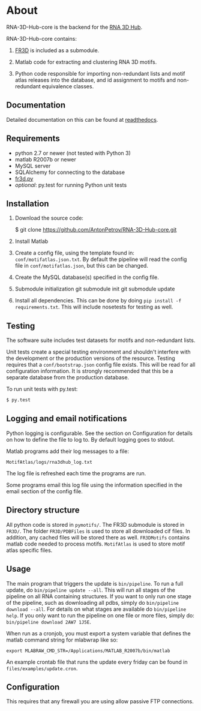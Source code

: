 # About

RNA-3D-Hub-core is the backend for the [RNA 3D Hub](http://rna.bgsu.edu/rna3dhub).

RNA-3D-Hub-core contains:

1. [FR3D](https://github.com/BGSU-RNA/FR3D) is included as a submodule.

2. Matlab code for extracting and clustering RNA 3D motifs.

3. Python code responsible for importing non-redundant lists and motif atlas
   releases into the database, and id assignment to motifs and non-redundant
   equivalence classes.

## Documentation

Detailed documentation on this can be found at [readthedocs](http://rna-3d-hub-core.readthedocs.io/).

## Requirements
* python 2.7 or newer (not tested with Python 3)
* matlab R2007b or newer
* MySQL server
* SQLAlchemy for connecting to the database
* [fr3d.py](https://github.com/BGSU-RNA/fr3d-python)
* _optional_: py.test for running Python unit tests

## Installation

1. Download the source code:

    $ git clone https://github.com/AntonPetrov/RNA-3D-Hub-core.git

2. Install Matlab

3. Create a config file, using the template found in:
   `conf/motifatlas.json.txt`. By default the pipeline will read the config file
in `conf/motifatlas.json`, but this can be changed.

4. Create the MySQL database(s) specified in the config file.

5. Submodule initialization
        git submodule init
        git submodule update

6. Install all dependencies. This can be done by doing
`pip install -f requirements.txt`. This will include nosetests for testing as
well.

## Testing

The software suite includes test datasets for motifs and non-redundant lists.

Unit tests create a special testing environment and shouldn't interfere with the
development or the production versions of the resource. Testing requires that a
`conf/bootstrap.json` config file exists. This will be read for all configuration
information. It is strongly recommended that this be a separate database from
the production database.

To run unit tests with py.test:

```sh
$ py.test
```

## Logging and email notifications

Python logging is configurable. See the section on Configuration for details on
how to define the file to log to. By default logging goes to stdout.

Matlab programs add their log messages to a file:

    MotifAtlas/logs/rna3dhub_log.txt

The log file is refreshed each time the programs are run.

Some programs email this log file using the information specified in the email
section of the config file.

## Directory structure

All python code is stored in `pymotifs/`. The FR3D submodule is stored in `FR3D/`.
The folder `FR3D/PDBFiles` is used to store all downloaded cif files. In
addition, any cached files will be stored there as well. `FR3DMotifs` contains
matlab code needed to process motifs. `MotifAtlas` is used to store motif atlas
specific files.

## Usage

The main program that triggers the update is `bin/pipeline`. To run a full
update, do `bin/pipeline update --all`. This will run all stages of the pipeline
on all RNA containing structures. If you want to only run one stage of the
pipeline, such as downloading all pdbs, simply do `bin/pipeline download --all`.
For details on what stages are available do `bin/pipeline help`.
If you only want to run the pipeline on one file or more files, simply do:
`bin/pipeline download 2AW7 1J5E`.

When run as a cronjob, you must export a system variable that defines the matlab
command string for mlabwrap like so:

    export MLABRAW_CMD_STR=/Applications/MATLAB_R2007b/bin/matlab

An example crontab file that runs the update every friday can be found in
`files/examples/update.cron`.

## Configuration

This requires that any firewall you are using allow passive FTP connections.
